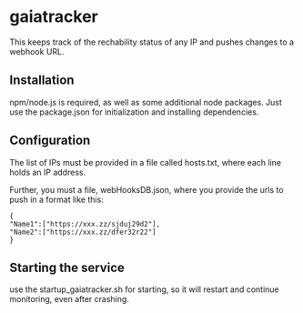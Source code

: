 # gaiatracker
This keeps track of the rechability status of any IP and pushes changes to a webhook URL. 

## Installation 
npm/node.js is required, as well as some additional node packages. Just use the package.json for initialization and installing dependencies.

## Configuration
The list of IPs must be provided in a file called hosts.txt, where each line holds an IP address. 

Further, you must a file, webHooksDB.json, where you provide the urls to push in a format like this: 

```
{	
"Name1":["https://xxx.zz/sjduj29d2"],
"Name2":["https://xxx.zz/dfer32r22"]
}
```

## Starting the service

use the startup_gaiatracker.sh for starting, so it will restart and continue monitoring, even after crashing.
